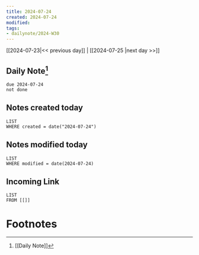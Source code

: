 ```yaml
---
title: 2024-07-24
created: 2024-07-24
modified: 
tags: 
- dailynote/2024-W30
---
```


[[2024-07-23|<< previous day]] | [[2024-07-25 |next day >>]]

## Daily Note[^1]
```tasks
due 2024-07-24
not done
```
## Notes created today
```dataview
LIST
WHERE created = date("2024-07-24")
```
## Notes modified today
```dataview
LIST
WHERE modified = date(2024-07-24)
```
## Incoming Link
```dataview
LIST
FROM [[]]
```
# Footnotes

[^1]: [[Daily Note]]